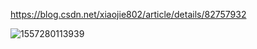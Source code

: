 <https://blog.csdn.net/xiaojie802/article/details/82757932>

![1557280113939](C:\前端\Typora笔记\基础配置\assets\1557280113939.png)

